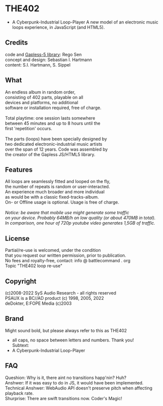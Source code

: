 # THE402<br>
- A Cyberpunk-Industrial Loop-Player
A new model of an electronic music loops experience, in JavaScript (and HTML5).<br>

## Credits
code and <a href="https://github.com/regosen/Gapless-5">Gapless-5 library</a>: Rego Sen<br>
concept and design: Sebastian I. Hartmann<br>
content: S.I. Hartmann, S. Sippel<br>
## What
An endless album in random order,<br>
consisting of 402 parts, playable on all<br>
devices and platforms, no additional<br>
software or installation required, free of charge.<br>
<br>
Total playtime: one session lasts somewhere<br>
between 45 minutes and up to 8 hours until the<br>
first 'repetition' occurs.<br>
<br>
The parts (loops) have been specially designed by <br>
two dedicated electronic-industrial music artists <br>
over the span of 12 years. Code was assembled by <br>
the creator of the Gapless JS/HTML5 library. <br>

## Features
All loops are seamlessly fitted and looped on the fly,<br>
the number of repeats is random or user-interacted.<br>
An experience much broader and more individual<br>
as would be with a classic fixed-tracks-album.<br>
On- or Offline usage is optional. Usage is free of charge.<br>
<br>
<i>Notice: be aware that mobile use might generate some traffic<br>
on your device. Probably 64MB/h on low quality (or about 470MB in total).<br>
In comparison, one hour of 720p youtube video generates 1,5GB of traffic.</i><br>

## License
Partial/re-use is welcomed, under the condition<br>
that you request our written permission, prior to publication.<br>
No fees and royalty-free, contact: info @ battlecommand . org<br>
Topic "THE402 loop re-use"<br>

## Copyright
(c)2008-2022 SyS Audio Research - all rights reserved<br>
PSAUX is a BC//AD product (c) 1998, 2005, 2022 <br>
deDokter, E:FOPE Media (c)2003 <br>

## Brand
Might sound bold, but please always refer to this as THE402<br>
- all caps, no space between letters and numbers. Thank you!<br>
Subtext:<br>
- A Cyberpunk-Industrial Loop-Player

## FAQ
Queshion: Why is it, there aint no transitions happ'nin? Huh?<br>
Anshwer: If it was easy to do in JS, it would have been implemented.<br>
Technical Anshwer: WebAudio API doesn't preserve pitch when affecting playback rate.<br>
Shurprise: There are swift transitions now. Coder's Magic!<br>
